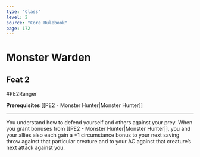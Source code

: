 ```yaml
---
type: "Class"
level: 2
source: "Core Rulebook"
page: 172
---
```

# Monster Warden
## Feat 2
#PE2Ranger

**Prerequisites** [[PE2 - Monster Hunter|Monster Hunter]]

---
You understand how to defend yourself and others against your prey. When you grant bonuses from [[PE2 - Monster Hunter|Monster Hunter]], you and your allies also each gain a +1 circumstance bonus to your next saving throw against that particular creature and to your AC against that creature’s next attack against you.